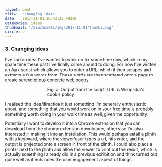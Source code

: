 ```yaml
---
layout: post
title:  "Changing Idea"
date:   2017-11-01 16:43:23 +0200
categories: ideas
thumbnail: "/zim/assets/img/2017-11-01/thumb2.png"
circle: b
---
```


<h3>3. Changing ideas</h3>

I’ve had an idea I’ve wanted to work on for some time now, which in my spare time these past I’ve finally come around to doing. For now I’ve written an Ajax script which allows you to enter a URL, which it then scrapes and extracts a few words from. These words are then scattered onto a page to create <span class="feed">serendipitous concrete web poetry</span>. 

<figure style="margin-left: 10em">
    <img src="{{ site.baseurl }}/assets/img/2017-11-01/3-01.png" alt="" />
<figcaption class="feed">Fig. a: Output from the script. URL is Wikipedia's cookie policy.</figcaption>
</figure>

I realised this idea/direction it just something I’m generally enthusiastic about, and something that you would work on in your free time is probably something worth doing in your work time as well, given the opportunity. 

Potentially I want to develop it into a Chrome extension that you can download from the chrome extension downloader, otherwise I’m also interested in making it into an installation. This would perhaps entail a plinth with a keyboard, where the viewer/user types a url, hits enter, and the output is projected onto a screen in front of the plinth. I could also place a printer next to the plinth and allow the viewer to print out the result, which is actually something I already did in a previous exhibition and think turned out quite well as it enhances the user engagement aspect of things. 
